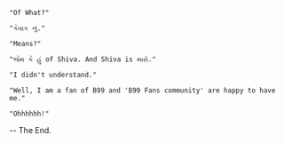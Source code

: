     "Of What?"

    "કેવાક નું."

    "Means?"

    "જેમ કે હું of Shiva. And Shiva is મારો."

    "I didn't understand."

    "Well, I am a fan of B99 and 'B99 Fans community' are happy to have me."

    "Ohhhhhh!"

-- The End. 